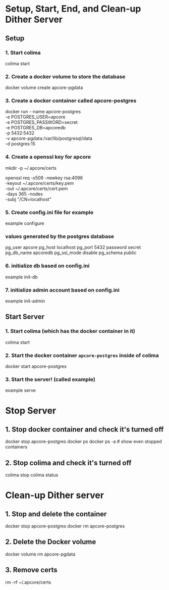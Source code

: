 
# Setup, Start, End, and Clean-up Dither Server

## Setup

### 1. Start colima

colima start

### 2. Create a docker volume to store the database

docker volume create apcore-pgdata

### 3. Create a docker container called apcore-postgres

docker run --name apcore-postgres \
  -e POSTGRES_USER=apcore \
  -e POSTGRES_PASSWORD=secret \
  -e POSTGRES_DB=apcoredb \
  -p 5432:5432 \
  -v apcore-pgdata:/var/lib/postgresql/data \
  -d postgres:15

### 4. Create a openssl key for apcore

mkdir -p ~/.apcore/certs

openssl req -x509 -newkey rsa:4096 \
  -keyout ~/.apcore/certs/key.pem \
  -out ~/.apcore/certs/cert.pem \
  -days 365 -nodes \
  -subj "/CN=localhost"

### 5. Create config.ini file for example

example configure

### values generated by the postgres database

pg_user apcore
pg_host localhost
pg_port 5432
password secret
pg_db_name apcoredb
pg_ssl_mode disable
pg_schema public

### 6. initialize db based on config.ini

example init-db

### 7. initialize admin account based on config.ini

example init-admin

## Start Server

### 1. Start colima (which has the docker container in it)

colima start

### 2. Start the docker container `apcore-postgres` inside of colima

docker start apcore-postgres

### 3. Start the server! (called example)

example serve

# Stop Server

## 1. Stop docker container and check it's turned off

docker stop apcore-postgres
docker ps
docker ps -a # show even stopped containers

## 2. Stop colima and check it's turned off

colima stop
colima status

# Clean-up Dither server

## 1. Stop and delete the container

docker stop apcore-postgres
docker rm apcore-postgres

## 2. Delete the Docker volume

docker volume rm apcore-pgdata

## 3. Remove certs

rm -rf ~/.apcore/certs
